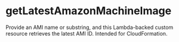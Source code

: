 # getLatestAmazonMachineImage
Provide an AMI name or substring, and this Lambda-backed custom resource retrieves the latest AMI ID. Intended for CloudFormation.
